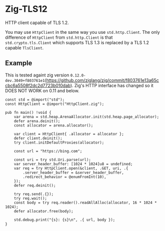 # Zig-TLS12

HTTP client capable of TLS 1.2.

You may use `HttpClient` in the same way you use `std.http.Client`.
The only difference of `HttpClient` from `std.http.Client` is that `std.crypto.tls.Client` which supports TLS 1.3 is replaced by a TLS 1.2 capable `TlsClient`.

## Example

This is tested againt zig version `0.12.0-dev.3049+f803761e1`(https://github.com/ziglang/zig/commit/f803761e13a65ccbc6a5508f2dc2d7723b010dab). Zig's HTTP interface has changed so it DOES NOT WORK on 0.11 and below.

```zig
const std = @import("std");
const HttpClient = @import("HttpClient.zig");

pub fn main() !void {
    var arena = std.heap.ArenaAllocator.init(std.heap.page_allocator);
    defer arena.deinit();
    const allocator = arena.allocator();

    var client = HttpClient{ .allocator = allocator };
    defer client.deinit();
    try client.initDefaultProxies(allocator);

    const url = "https://bing.com";

    const uri = try std.Uri.parse(url);
    var server_header_buffer: [1024 * 1024]u8 = undefined;
    var req = try HttpClient.open(&client, .GET, uri, .{
        .server_header_buffer = &server_header_buffer,
        .redirect_behavior = @enumFromInt(10),
    });
    defer req.deinit();

    try req.send(.{});
    try req.wait();
    const body = try req.reader().readAllAlloc(allocator, 16 * 1024 * 1024);
    defer allocator.free(body);

    std.debug.print("{s}: {s}\n", .{ url, body });
}
```
